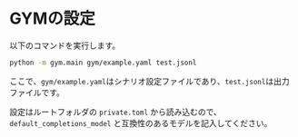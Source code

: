 # GYMの設定

以下のコマンドを実行します。

```bash
python -m gym.main gym/example.yaml test.jsonl
```

ここで、`gym/example.yaml`はシナリオ設定ファイルであり、`test.jsonl`は出力ファイルです。

設定はルートフォルダの `private.toml` から読み込むので、`default_completions_model` と互換性のあるモデルを記入してください。
